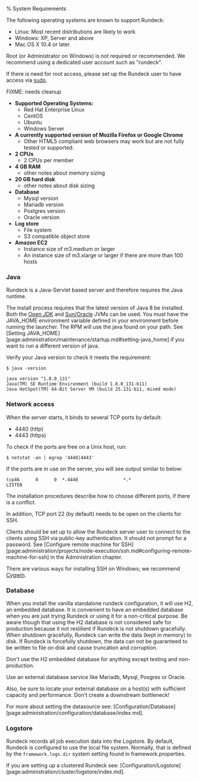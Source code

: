 % System Requirements

The following operating systems are known to support Rundeck:

* Linux: Most recent distributions are likely to work 
* Windows: XP, Server and above
* Mac OS X 10.4 or later

Root (or Administrator on Windows) is not required or recommended. We
recommend using a dedicated user account such as "rundeck".

If there is need for root access, please set up the Rundeck user
to have access via [sudo].

[sudo]: https://en.wikipedia.org/wiki/Sudo

FIXME: needs cleanup

* __Supported Operating Systems:__
	* Red Hat Enterprise Linux
	* CentOS
	* Ubuntu
	* Windows Server
* __A currently supported version of Mozilla Firefox or Google Chrome__
	* Other HTML5 compliant web browsers may work but are not fully tested or supported.
* __2 CPUs__
	* 2 CPUs per member
* __4 GB RAM__
	* other notes about memory sizing
* __20 GB hard disk__
	* other notes about disk sizing
* __Database__
	* Mysql version
	* Mariadb version
	* Postgres version
	* Oracle version
* __Log store__
	* File system
	* S3 compatible object store
* __Amazon EC2__
	* Instance size of m3.medium or larger
	* An instance size of m3.xlarge or larger if there are more than 100 hosts

### Java

Rundeck is a Java-Servlet based server and therefore requires the Java
runtime.

The install process requires that the latest version of Java 8
be installed. Both the [Open JDK](http://openjdk.java.net/) and [Sun/Oracle](https://java.com/) JVMs can be used.
You must have the JAVA_HOME environment variable defined
in your environment before running the launcher.  The RPM will use the java found on your path. See [Setting JAVA_HOME][page:administration/maintenance/startup.md#setting-java_home] if you want to run a different version of java.

Verify your Java version to check it meets the requirement:

~~~~~~~~~~~~~~~~~~~~~~~~~~~~~~~~~~~~~~~~~~~~~~~~~ {.bash}
$ java -version
~~~~~~~~~~~~~~~~~~~~~~~~~~~~~~~~~~~~~~~~~~~~~~~~~ 

~~~~~~~~~~~~~~~~~~~~~~~~~~~~~~~~~~~~~~~~~~~~~~~~~
java version "1.8.0_131"
Java(TM) SE Runtime Environment (build 1.8.0_131-b11)
Java HotSpot(TM) 64-Bit Server VM (build 25.131-b11, mixed mode)
~~~~~~~~~~~~~~~~~~~~~~~~~~~~~~~~~~~~~~~~~~~~~~~~~ 

### Network access

When the server starts, it binds to several TCP ports by default:

*  4440 (http) 
*  4443 (https)

To check if the ports are free on a Unix host, run:

~~~~~~~~~~~~~~~~~~~~~~~~~~~~~~~~~~~~~~~~~~~~~~~~~ {.bash}
$ netstat -an | egrep '4440|4443' 
~~~~~~~~~~~~~~~~~~~~~~~~~~~~~~~~~~~~~~~~~~~~~~~~~

If the ports are in use on the server, you will see output similar to below:

    tcp46      0      0  *.4440                 *.*                    LISTEN

The installation procedures describe how to choose different ports, if
there is a conflict.
    
In addition, TCP port 22 (by default) needs to be open on the clients for SSH.
    
Clients should be set up to allow the Rundeck server user to connect to
the clients using SSH via public-key authentication. It should not
prompt for a password. See
[Configure remote machine for SSH][page:administration/projects/node-execution/ssh.md#configuring-remote-machine-for-ssh]
in the Administration chapter.

There are various ways for installing SSH on Windows; we recommend
[Cygwin].

[Cygwin]: https://www.cygwin.com/

### Database

When you install the vanilla standalone rundeck configuration, it will use H2, an embedded database. 
It is convenient to have an embedded database when you are just trying Rundeck or using it for a non-critical purpose. Be aware though that using the H2 database is not considered safe for production because it not reslilient if Rundeck is not shutdown gracefully. When shutdown gracefully, Rundeck can write the data (kept in memory) to disk. If Rundeck is forcefully shutdown, the data can not be guaranteed to be written to file on disk and cause truncation and corruption.

Don't use the H2 embedded database for anything except testing and non-production.

Use an external database service like Mariadb, Mysql, Posgres or Oracle. 

Also, be sure to locate your external database on a host(s) with sufficient capacity and performance. Don't create a downstream bottleneck!

For more about setting the datasource see: [Configuration/Database][page:administration/configuration/database/index.md].

### Logstore

Rundeck records all job execution data into the Logstore. By default, Rundeck is configured to use the local file system. Normally, that is defined by the `framework.logs.dir` system setting found in framework.properties.

If you are setting up a clustered Rundeck see: [Configuration/Logstore][page:administration/cluster/logstore/index.md].

